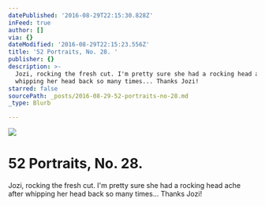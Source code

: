```yaml
---
datePublished: '2016-08-29T22:15:30.828Z'
inFeed: true
author: []
via: {}
dateModified: '2016-08-29T22:15:23.556Z'
title: '52 Portraits, No. 28. '
publisher: {}
description: >-
  Jozi, rocking the fresh cut. I'm pretty sure she had a rocking head ache after
  whipping her head back so many times... Thanks Jozi!
starred: false
sourcePath: _posts/2016-08-29-52-portraits-no-28.md
_type: Blurb

---
```

![](https://the-grid-user-content.s3-us-west-2.amazonaws.com/04e9d5cc-88bc-402c-a881-50fe365daa95.jpg)

# 52 Portraits, No. 28\. 

Jozi, rocking the fresh cut. I'm pretty sure she had a rocking head ache after whipping her head back so many times... Thanks Jozi!